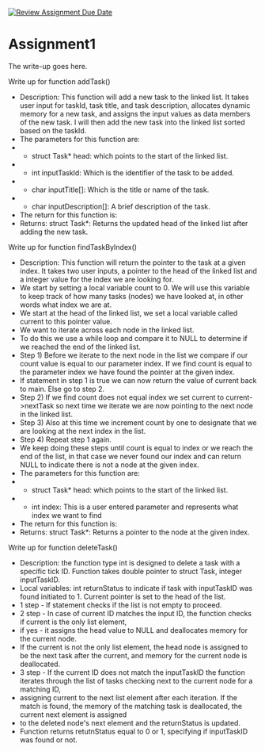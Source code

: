 [![Review Assignment Due Date](https://classroom.github.com/assets/deadline-readme-button-24ddc0f5d75046c5622901739e7c5dd533143b0c8e959d652212380cedb1ea36.svg)](https://classroom.github.com/a/8xUcoGNc)
# Assignment1
The write-up goes here.

Write up for function addTask()
* Description: This function will add a new task to the linked list.  It takes user input for taskId, task title,
  and task description, allocates dynamic memory for a new task, and assigns the input values as data members
  of the new task. I will then add the new task into the linked list sorted based on the taskId.
* The parameters for this function are:
* - struct Task* head: which points to the start of the linked list.
* - int inputTaskId: Which is the identifier of the task to be added.
* - char inputTitle[]: Which is the title or name of the task.
* - char inputDescription[]: A brief description of the task.
* The return for this function is:
* Returns: struct Task*: Returns the updated head of the linked list after adding the new task.
  

Write up for function findTaskByIndex()
* Description: This function will return the pointer to the task at a given index. It takes two user inputs, a pointer to the head of the linked list and a integer value for the index we are looking for.
* We start by setting a local variable count to 0. We will use this variable to keep track of how many tasks (nodes) we have looked at, in other words what index we are at.
* We start at the head of the linked list, we set a local variable called current to this pointer value.
* We want to iterate across each node in the linked list.
* To do this we use a while loop and compare it to NULL to determine if we reached the end of the linked list.
* Step 1) Before we iterate to the next node in the list we compare if our count value is equal to our parameter index. If we find count is equal to the parameter index we have found the pointer at the given index. 
* If statement in step 1 is true we can now return the value of current back to main. Else go to step 2.
* Step 2) If we find count does not equal index we set current to current->nextTask so next time we iterate we are now pointing to the next node in the linked list.
* Step 3) Also at this time we increment count by one to designate that we are looking at the next index in the list.
* Step 4) Repeat step 1 again.
* We keep doing these steps until count is equal to index or we reach the end of the list, in that case we never found our index and can return NULL to indicate there is not a node at the given index.
* The parameters for this function are:
* - struct Task* head: which points to the start of the linked list.
* - int index: This is a user entered parameter and represents what index we want to find
* The return for this function is:
* Returns: struct Task*: Returns a pointer to the node at the given index. 


Write up for function deleteTask()
* Description: the function type int is designed to delete a task with a specific tick ID. Function takes double pointer to struct Task, integer inputTaskID.
* Local variables: int returnStatus to indicate if task with inputTaskID was found initiated to 1. Current pointer is set to the head of the list.
* 1 step - If statement checks if the list is not empty to proceed.
* 2 step - In case of current ID matches the input ID, the function checks if current is the only list element,
* if yes - it assigns the head value to NULL and deallocates memory for the current node.
* If the current is not the only list element, the head node is assigned to be the next task after the current, and memory for the current node is deallocated.
* 3 step - If the current ID does not match the inputTaskID the function iterates through the list of tasks checking next to the current node for a matching ID,
* assigning current to the next list element after each iteration. If the match is found, the memory of the matching task is deallocated, the current next element is assigned
* to the deleted node's next element and the returnStatus is updated.
* Function returns retutnStatus equal to 0 or 1, specifying if inputTaskID was found or not. 

